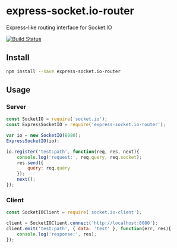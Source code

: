 # express-socket.io-router

Express-like routing interface for Socket.IO

[![Build Status](https://travis-ci.org/vpalmisano/express-socket.io-router.png)](https://travis-ci.org/vpalmisano/express-socket.io-router)

## Install

```sh
npm install --save express-socket.io-router
```

## Usage

### Server

```javascript
const SocketIO = require('socket.io');
const ExpressSocketIO = require('express-socket.io-router');

var io = new SocketIO(8080);
ExpressSocketIO(io);

io.register('test:path', function(req, res, next){
    console.log('request:', req.query, req.socket);
    res.send({
        query: req.query
    });
    next();
});
```

### Client

```javascript
const SocketIOClient = require('socket.io-client');

client = SocketIOClient.connect('http://localhost:8080');
client.emit('test:path', { data: 'test' }, function(err, res){
    console.log('response:', res);
});
```
